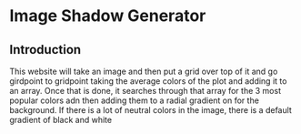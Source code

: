 # Image Shadow Generator



## Introduction
This website will take an image and then put a grid over top of it and go girdpoint to gridpoint taking the average colors of the plot and adding it to an array. Once that is done, it searches through that array for the 3 most popular colors adn then adding them to a radial gradient on for the background. If there is a lot of neutral colors in the image, there is a default gradient of black and white